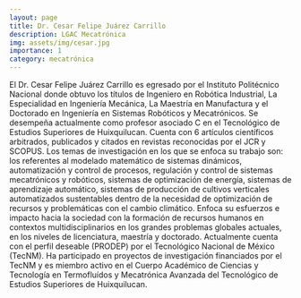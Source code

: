 ```yaml
---
layout: page
title: Dr. Cesar Felipe Juárez Carrillo
description: LGAC Mecatrónica
img: assets/img/cesar.jpg
importance: 1
category: mecatrónica
---
```


El Dr. Cesar Felipe Juárez Carrillo es egresado por el Instituto Politécnico Nacional donde obtuvo los títulos de Ingeniero en Robótica Industrial, La Especialidad en Ingeniería Mecánica, La Maestría en Manufactura y el Doctorado en Ingeniería en Sistemas Robóticos y Mecatrónicos. Se desempeña actualmente como profesor asociado C en el Tecnológico de Estudios Superiores de Huixquilucan. Cuenta con 6 artículos científicos arbitrados, publicados y citados en revistas reconocidas por el JCR y SCOPUS. Los temas de investigación en los que se enfoca su trabajo son: los referentes al modelado matemático de sistemas dinámicos, automatización y control de procesos, regulación y control de sistemas mecatrónicos y robóticos, sistemas de optimización de energía, sistemas de aprendizaje automático, sistemas de producción de cultivos verticales automatizados sustentables dentro de la necesidad de optimización de recursos y problemáticas con el cambio climático. Enfoca su esfuerzos e impacto hacia la sociedad con la formación de recursos humanos en contextos multidisciplinarios en los grandes problemas globales actuales, en los niveles de licenciatura, maestría y doctorado. Actualmente cuenta con el perfil deseable (PRODEP) por el Tecnológico Nacional de México (TecNM). Ha participado en proyectos de investigación financiados por el TecNM y es miembro activo en el Cuerpo Académico de Ciencias y Tecnología en Termofluídos y Mecatrónica Avanzada del Tecnológico de Estudios Superiores de Huixquilucan. 